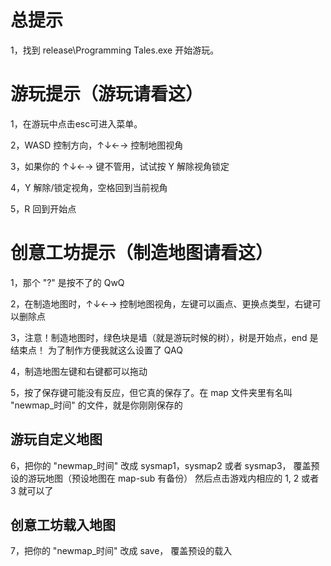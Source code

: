 # 总提示

1，找到 release\Programming Tales.exe 开始游玩。




# 游玩提示（游玩请看这）

1，在游玩中点击esc可进入菜单。

2，WASD 控制方向，↑↓←→ 控制地图视角

3，如果你的 ↑↓←→ 键不管用，试试按 Y 解除视角锁定

4，Y 解除/锁定视角，空格回到当前视角

5，R 回到开始点




# 创意工坊提示（制造地图请看这）

1，那个 "?" 是按不了的 QwQ

2，在制造地图时，↑↓←→ 控制地图视角，左键可以画点、更换点类型，右键可以删除点

3，注意！制造地图时，绿色块是墙（就是游玩时候的树），树是开始点，end 是结束点！
为了制作方便我就这么设置了 QAQ

4，制造地图左键和右键都可以拖动

5，按了保存键可能没有反应，但它真的保存了。在 map 文件夹里有名叫 "newmap_时间" 的文件，就是你刚刚保存的

## 游玩自定义地图
6，把你的 "newmap_时间" 改成 sysmap1，sysmap2 或者 sysmap3， 覆盖预设的游玩地图（预设地图在 map-sub 有备份）
	然后点击游戏内相应的 1, 2 或者 3 就可以了

## 创意工坊载入地图
7，把你的 "newmap_时间" 改成 save， 覆盖预设的载入
